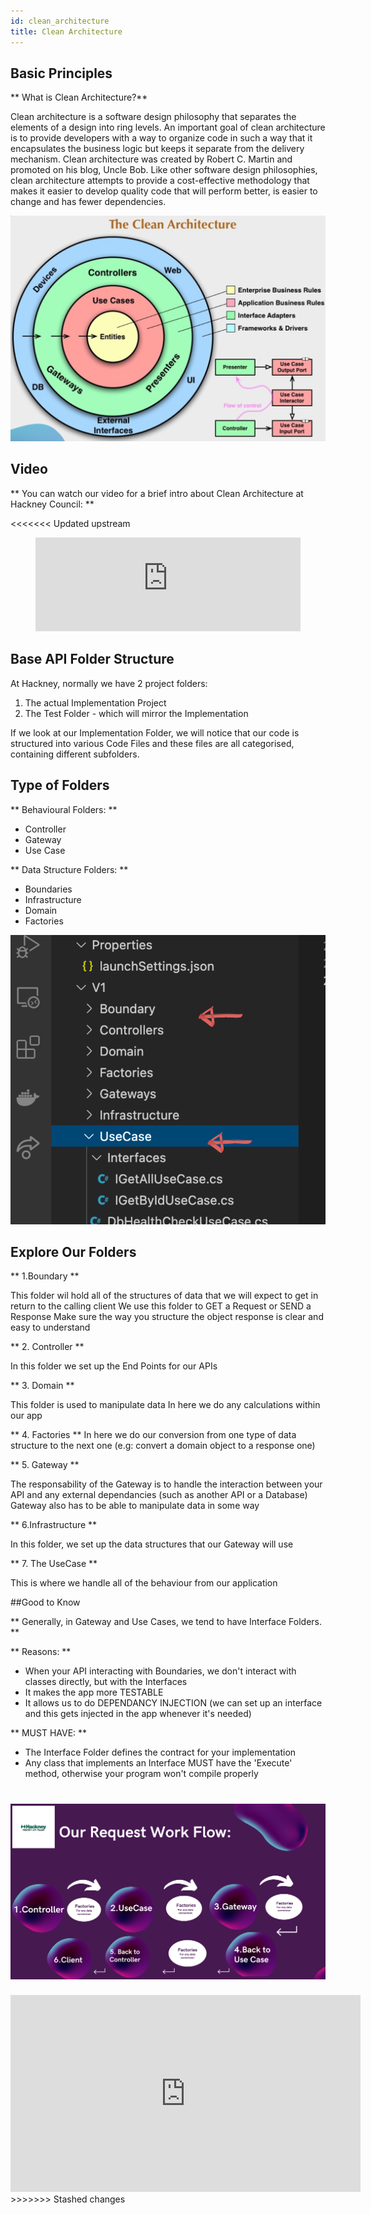 ```yaml
---
id: clean_architecture
title: Clean Architecture
---
```


## Basic Principles

** What is Clean Architecture?**

Clean architecture is a software design philosophy that separates the elements of a design into ring levels.
An important goal of clean architecture is to provide developers with a way to organize code in such a way that it encapsulates the business logic but keeps it separate from the delivery mechanism.
Clean architecture was created by Robert C. Martin and promoted on his blog, Uncle Bob.
 Like other software design philosophies, clean architecture attempts to provide a cost-effective methodology that makes it easier to develop quality code that will perform better, is easier to change and has fewer dependencies.

 ![alt text](./doc-images/clean_architecture.png)

## Video

** You can watch our video for a brief intro about Clean Architecture at Hackney Council: **

<<<<<<< Updated upstream
<figure class="video-container">
  <iframe width="100%" src="https://www.youtube.com/embed/zhGG9jt4iBE" title="YouTube video player" frameborder="0" allow="accelerometer; autoplay; clipboard-write; encrypted-media; gyroscope; picture-in-picture" allowfullscreen></iframe>
</figure>


## Base API Folder Structure

At Hackney, normally we have 2 project folders:
1. The actual Implementation Project
2. The Test Folder - which will mirror the Implementation

If we look at our Implementation Folder, we will notice that our code is structured into various Code Files and these files are all categorised, containing different subfolders.


## Type of Folders

 ** Behavioural Folders: **        

 - Controller
 - Gateway
 - Use Case

**  Data Structure Folders: **
- Boundaries
- Infrastructure
- Domain
- Factories

![alt text](./doc-images/folders.png)


## Explore Our Folders

** 1.Boundary **

This folder wil hold all of the structures of data that we will expect to get in return to the calling client
We use this folder to GET a Request or SEND a Response Make sure the way you structure the object
response is clear and easy to understand

** 2. Controller **

In this folder we set up the End Points for our APIs

** 3. Domain **

This folder is used to manipulate data
In here we do any calculations within our app

** 4. Factories **
In here we do our conversion from one type of data structure to the next one (e.g: convert a domain object to a response one)

** 5. Gateway **

The responsability of the Gateway is to handle the interaction between your API and any external dependancies (such as another API or a Database) Gateway also has to be able to manipulate data in some way

** 6.Infrastructure **

In this folder, we set up the data structures that our Gateway will use

** 7. The UseCase **

This is where we handle all of the behaviour from our application

##Good to Know

** Generally, in Gateway and Use Cases, we tend to have Interface Folders. **

** Reasons: **
- When your API interacting with Boundaries, we don't interact with classes directly, but with the Interfaces
- It makes the app more TESTABLE
- It allows us to do DEPENDANCY INJECTION (we can set up an interface and this gets injected in the app whenever it's needed)

** MUST HAVE: **

- The Interface Folder defines the contract for your implementation
- Any class that implements an Interface MUST have the 'Execute' method, otherwise your program won't compile properly


 ![alt text](./doc-images/request_workflow.png)
=======
<iframe width="560" height="315" src="https://www.youtube.com/embed/zhGG9jt4iBE" title="YouTube video player" frameborder="0" allow="accelerometer; autoplay; clipboard-write; encrypted-media; gyroscope; picture-in-picture" allowfullscreen></iframe>
>>>>>>> Stashed changes
